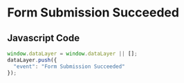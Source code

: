 # Form Submission Succeeded

### 

## Javascript Code
```js
window.dataLayer = window.dataLayer || [];
dataLayer.push({
  "event": "Form Submission Succeeded"
});
```









